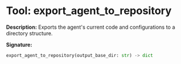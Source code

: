 # Tool: export_agent_to_repository

**Description:**
Exports the agent's current code and configurations to a directory structure.

**Signature:**
```python
export_agent_to_repository(output_base_dir: str) -> dict
```
